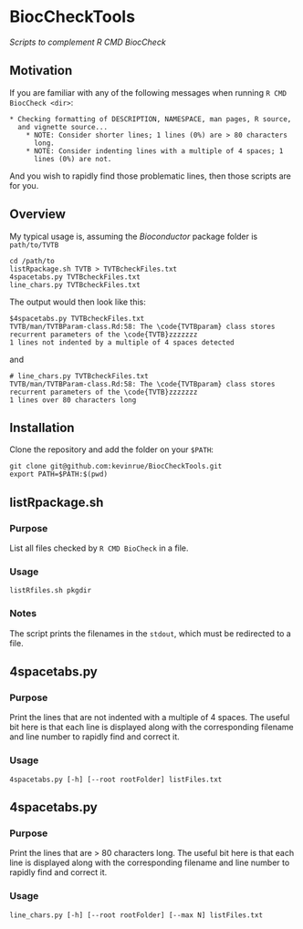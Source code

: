# BiocCheckTools
_Scripts to complement R CMD BiocCheck_

## Motivation

If you are familiar with any of the following messages when running `R CMD BiocCheck <dir>`:

```
* Checking formatting of DESCRIPTION, NAMESPACE, man pages, R source,
  and vignette source...
    * NOTE: Consider shorter lines; 1 lines (0%) are > 80 characters
      long.
    * NOTE: Consider indenting lines with a multiple of 4 spaces; 1
      lines (0%) are not.
```

And you wish to rapidly find those problematic lines, then those scripts are for you.

## Overview

My typical usage is, assuming the _Bioconductor_ package folder is `path/to/TVTB`

```
cd /path/to
listRpackage.sh TVTB > TVTBcheckFiles.txt
4spacetabs.py TVTBcheckFiles.txt
line_chars.py TVTBcheckFiles.txt
```

The output would then look like this:

```
$4spacetabs.py TVTBcheckFiles.txt
TVTB/man/TVTBParam-class.Rd:58: The \code{TVTBparam} class stores recurrent parameters of the \code{TVTB}zzzzzzz
1 lines not indented by a multiple of 4 spaces detected
```
and
```
# line_chars.py TVTBcheckFiles.txt
TVTB/man/TVTBParam-class.Rd:58: The \code{TVTBparam} class stores recurrent parameters of the \code{TVTB}zzzzzzz
1 lines over 80 characters long
```

## Installation

Clone the repository and add the folder on your `$PATH`:

```
git clone git@github.com:kevinrue/BiocCheckTools.git
export PATH=$PATH:$(pwd)
```

## listRpackage.sh

### Purpose

List all files checked by `R CMD BioCheck` in a file.

### Usage

```
listRfiles.sh pkgdir
```

### Notes

The script prints the filenames in the `stdout`, which must be redirected to a file.

## 4spacetabs.py

### Purpose

Print the lines that are not indented with a multiple of 4 spaces. The useful bit here is that each line is displayed along with the corresponding filename and line number to rapidly find and correct it.

### Usage

```
4spacetabs.py [-h] [--root rootFolder] listFiles.txt
```

## 4spacetabs.py

### Purpose

Print the lines that are > 80 characters long. The useful bit here is that each line is displayed along with the corresponding filename and line number to rapidly find and correct it.

### Usage

```
line_chars.py [-h] [--root rootFolder] [--max N] listFiles.txt
```

